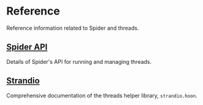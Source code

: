 # Reference

Reference information related to Spider and threads.

## [Spider API](api)

Details of Spider's API for running and managing threads.

## [Strandio](strandio)

Comprehensive documentation of the threads helper library, `strandio.hoon`.
